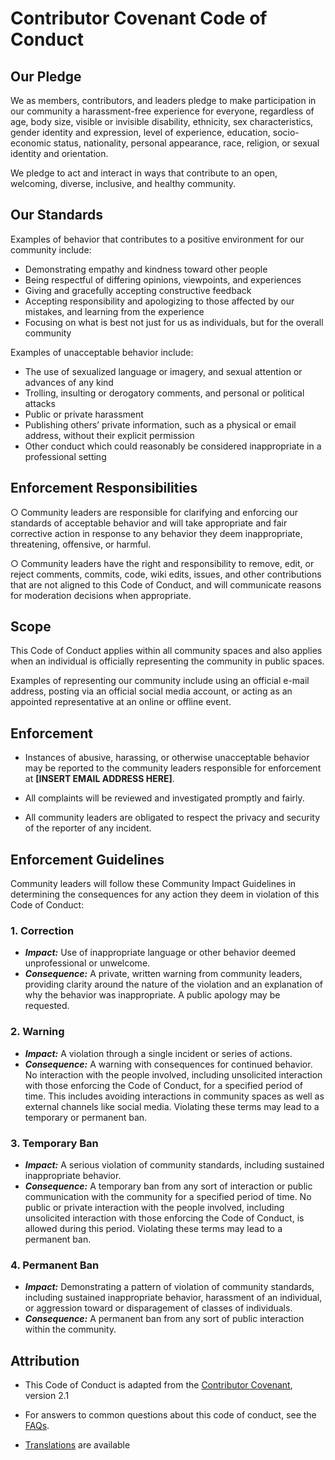 # Contributor Covenant Code of Conduct

## Our Pledge

We as members, contributors, and leaders pledge to make participation in our community a harassment-free experience for everyone, regardless of age, body size, visible or invisible disability, ethnicity, sex characteristics, gender identity and expression, level of experience, education, socio-economic status, nationality, personal appearance, race, religion, or sexual identity and orientation.

We pledge to act and interact in ways that contribute to an open, welcoming, diverse, inclusive, and healthy community.

## Our Standards

Examples of behavior that contributes to a positive environment for our community include:

- Demonstrating empathy and kindness toward other people  
- Being respectful of differing opinions, viewpoints, and experiences  
- Giving and gracefully accepting constructive feedback  
- Accepting responsibility and apologizing to those affected by our mistakes, and learning from the experience  
- Focusing on what is best not just for us as individuals, but for the overall community  

Examples of unacceptable behavior include:

- The use of sexualized language or imagery, and sexual attention or advances of any kind  
- Trolling, insulting or derogatory comments, and personal or political attacks  
- Public or private harassment  
- Publishing others’ private information, such as a physical or email address, without their explicit permission  
- Other conduct which could reasonably be considered inappropriate in a professional setting  

## Enforcement Responsibilities

○ Community leaders are responsible for clarifying and enforcing our standards of acceptable behavior and will take appropriate and fair corrective action in response to any behavior they deem inappropriate, threatening, offensive, or harmful.

○ Community leaders have the right and responsibility to remove, edit, or reject comments, commits, code, wiki edits, issues, and other contributions that are not aligned to this Code of Conduct, and will communicate reasons for moderation decisions when appropriate.

## Scope

This Code of Conduct applies within all community spaces and also applies when an individual is officially representing the community in public spaces.

Examples of representing our community include using an official e-mail address, posting via an official social media account, or acting as an appointed representative at an online or offline event.

## Enforcement

- Instances of abusive, harassing, or otherwise unacceptable behavior may be reported to the community leaders responsible for enforcement at **[INSERT EMAIL ADDRESS HERE]**.

- All complaints will be reviewed and investigated promptly and fairly.

- All community leaders are obligated to respect the privacy and security of the reporter of any incident.

## Enforcement Guidelines

Community leaders will follow these Community Impact Guidelines in determining the consequences for any action they deem in violation of this Code of Conduct:

### 1. Correction
- ***Impact:*** Use of inappropriate language or other behavior deemed unprofessional or unwelcome.  
- ***Consequence:*** A private, written warning from community leaders, providing clarity around the nature of the violation and an explanation of why the behavior was inappropriate. A public apology may be requested.

### 2. Warning
- ***Impact:*** A violation through a single incident or series of actions.  
- ***Consequence:*** A warning with consequences for continued behavior. No interaction with the people involved, including unsolicited interaction with those enforcing the Code of Conduct, for a specified period of time. This includes avoiding interactions in community spaces as well as external channels like social media. Violating these terms may lead to a temporary or permanent ban.

### 3. Temporary Ban
- ***Impact:*** A serious violation of community standards, including sustained inappropriate behavior.  
- ***Consequence:*** A temporary ban from any sort of interaction or public communication with the community for a specified period of time. No public or private interaction with the people involved, including unsolicited interaction with those enforcing the Code of Conduct, is allowed during this period. Violating these terms may lead to a permanent ban.

### 4. Permanent Ban
- ***Impact:*** Demonstrating a pattern of violation of community standards, including sustained inappropriate behavior, harassment of an individual, or aggression toward or disparagement of classes of individuals.  
- ***Consequence:*** A permanent ban from any sort of public interaction within the community.

## Attribution

- This Code of Conduct is adapted from the [Contributor Covenant](https://www.contributor-covenant.org), version 2.1

- For answers to common questions about this code of conduct, see the [FAQs](https://www.contributor-covenant.org/faq).

- [Translations](https://www.contributor-covenant.org/translations) are available
